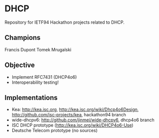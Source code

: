 # DHCP
Repository for IETF94 Hackathon projects related to DHCP.

## Champions
Francis Dupont
Tomek Mrugalski

## Objective
 * Implement RFC7431 (DHCP4o6)
 * Interoperability testing!

## Implementations
* Kea: http://kea.isc.org, http://kea.isc.org/wiki/Dhcp4o6Design,
http://github.com/isc-projects/kea, hackathon94 branch
* wide-dhcpv6: http://github.com/jinmei/wide-dhcpv6, dhcp4o6 branch
* ISC DHCP prototype (http://kea.isc.org/wiki/DHCP4o6-Use)
* Deutsche Telecom prototype (no sources)
